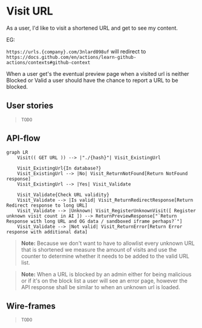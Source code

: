 # Visit URL

As a user, I'd like to visit a shortened URL and get to see my content.
  
EG:  

`https://urls.{company}.com/3nlard098uf` will redirect to
`https://docs.github.com/en/actions/learn-github-actions/contexts#github-context`

When a user get's the eventual preview page when a visited url is neither Blocked or Valid a user should have the chance to report a URL to be blocked.

## User stories

> `TODO`

## API-flow

```mermaid
graph LR
    Visit(( GET URL )) --> |"./{hash}"| Visit_ExistingUrl

    Visit_ExistingUrl{In database?}
    Visit_ExistingUrl --> |No| Visit_ReturnNotFound[Return NotFound response]
    Visit_ExistingUrl --> |Yes| Visit_Validate

    Visit_Validate{Check URL validity}
    Visit_Validate --> |Is valid| Visit_ReturnRedirectResponse[Return Redirect response to long URL]
    Visit_Validate --> |Unknown| Visit_RegisterUnknownVisit([ Register unknown visit count in AI ]) --> ReturnPreviewResponse["`Return Response with long URL and OG data / sandboxed iframe perhaps?`"]
    Visit_Validate --> |Not valid| Visit_ReturnError[Return Error response with additional data]
```

> **Note:**
> Because we don't want to have to allowlist every unknown URL that is shortened we measure the amount of visits and use the counter to determine whether it needs to be added to the valid URL list.

> **Note:**
> When a URL is blocked by an admin either for being malicious or if it's on the block list a user will see an error page, however the API response shall be similar to when an unknown url is loaded.

## Wire-frames

> `TODO`
